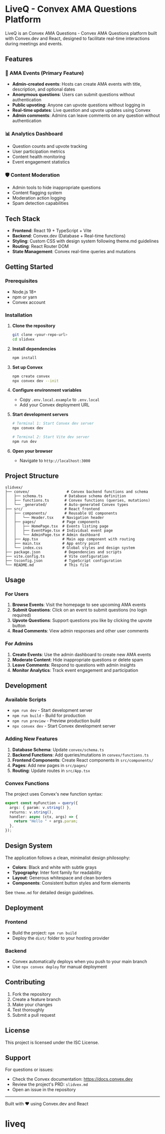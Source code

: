 # LiveQ - Convex AMA Questions Platform

LiveQ is an Convex AMA Questions - Convex AMA Questions platform built with Convex.dev and React, designed to facilitate real-time interactions during meetings and events.

## Features

### 🎯 AMA Events (Primary Feature)

- **Admin-created events**: Hosts can create AMA events with title, description, and optional dates
- **Anonymous questions**: Users can submit questions without authentication
- **Public upvoting**: Anyone can upvote questions without logging in
- **Real-time updates**: Live question and upvote updates using Convex
- **Admin comments**: Admins can leave comments on any question without authentication

### 📊 Analytics Dashboard

- Question counts and upvote tracking
- User participation metrics
- Content health monitoring
- Event engagement statistics

### 🛡️ Content Moderation

- Admin tools to hide inappropriate questions
- Content flagging system
- Moderation action logging
- Spam detection capabilities

## Tech Stack

- **Frontend**: React 19 + TypeScript + Vite
- **Backend**: Convex.dev (Database + Real-time functions)
- **Styling**: Custom CSS with design system following theme.md guidelines
- **Routing**: React Router DOM
- **State Management**: Convex real-time queries and mutations

## Getting Started

### Prerequisites

- Node.js 18+
- npm or yarn
- Convex account

### Installation

1. **Clone the repository**

   ```bash
   git clone <your-repo-url>
   cd slidvex
   ```

2. **Install dependencies**

   ```bash
   npm install
   ```

3. **Set up Convex**

   ```bash
   npm create convex
   npx convex dev --init
   ```

4. **Configure environment variables**
   - Copy `.env.local.example` to `.env.local`
   - Add your Convex deployment URL

5. **Start development servers**

   ```bash
   # Terminal 1: Start Convex dev server
   npx convex dev

   # Terminal 2: Start Vite dev server
   npm run dev
   ```

6. **Open your browser**
   - Navigate to `http://localhost:3000`

## Project Structure

```
slidvex/
├── convex/                 # Convex backend functions and schema
│   ├── schema.ts          # Database schema definition
│   ├── functions.ts       # Convex functions (queries, mutations)
│   └── _generated/        # Auto-generated Convex types
├── src/                   # React frontend
│   ├── components/        # Reusable UI components
│   │   └── Header.tsx    # Navigation header
│   ├── pages/            # Page components
│   │   ├── HomePage.tsx  # Events listing page
│   │   ├── EventPage.tsx # Individual event page
│   │   └── AdminPage.tsx # Admin dashboard
│   ├── App.tsx           # Main app component with routing
│   ├── main.tsx          # App entry point
│   └── index.css         # Global styles and design system
├── package.json           # Dependencies and scripts
├── vite.config.ts         # Vite configuration
├── tsconfig.json          # TypeScript configuration
└── README.md              # This file
```

## Usage

### For Users

1. **Browse Events**: Visit the homepage to see upcoming AMA events
2. **Submit Questions**: Click on an event to submit questions (no login required)
3. **Upvote Questions**: Support questions you like by clicking the upvote button
4. **Read Comments**: View admin responses and other user comments

### For Admins

1. **Create Events**: Use the admin dashboard to create new AMA events
2. **Moderate Content**: Hide inappropriate questions or delete spam
3. **Leave Comments**: Respond to questions with admin insights
4. **Monitor Analytics**: Track event engagement and participation

## Development

### Available Scripts

- `npm run dev` - Start development server
- `npm run build` - Build for production
- `npm run preview` - Preview production build
- `npx convex dev` - Start Convex development server

### Adding New Features

1. **Database Schema**: Update `convex/schema.ts`
2. **Backend Functions**: Add queries/mutations in `convex/functions.ts`
3. **Frontend Components**: Create React components in `src/components/`
4. **Pages**: Add new pages in `src/pages/`
5. **Routing**: Update routes in `src/App.tsx`

### Convex Functions

The project uses Convex's new function syntax:

```typescript
export const myFunction = query({
  args: { param: v.string() },
  returns: v.string(),
  handler: async (ctx, args) => {
    return "Hello " + args.param;
  },
});
```

## Design System

The application follows a clean, minimalist design philosophy:

- **Colors**: Black and white with subtle grays
- **Typography**: Inter font family for readability
- **Layout**: Generous whitespace and clean borders
- **Components**: Consistent button styles and form elements

See `theme.md` for detailed design guidelines.

## Deployment

### Frontend

- Build the project: `npm run build`
- Deploy the `dist/` folder to your hosting provider

### Backend

- Convex automatically deploys when you push to your main branch
- Use `npx convex deploy` for manual deployment

## Contributing

1. Fork the repository
2. Create a feature branch
3. Make your changes
4. Test thoroughly
5. Submit a pull request

## License

This project is licensed under the ISC License.

## Support

For questions or issues:

- Check the Convex documentation: https://docs.convex.dev
- Review the project's PRD: `slidvex.md`
- Open an issue in the repository

---

Built with ❤️ using Convex.dev and React
# liveq

